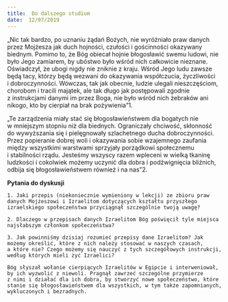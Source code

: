 ```yaml
---
title:  Do dalszego studium
date:  12/07/2019
---
```


„Nic tak bardzo, po uznaniu żądań Bożych, nie wyróżniało praw danych przez Mojżesza jak duch hojności, czułości i gościnności okazywany biednym. Pomimo to, że Bóg obiecał hojnie błogosławić swemu ludowi, nie było Jego zamiarem, by ubóstwo było wśród nich całkowicie nieznane. Oświadczył, że ubogi nigdy nie zniknie z kraju. Wśród Jego ludu zawsze będą tacy, którzy będą wezwani do okazywania współczucia, życzliwości i dobroczynności. Wówczas, tak jak obecnie, ludzie ulegali nieszczęściom, chorobom i tracili majątek, ale tak długo jak postępowali zgodnie z instrukcjami danymi im przez Boga, nie było wśród nich żebraków ani nikogo, kto by cierpiał na brak pożywienia”1.

„Te zarządzenia miały stać się błogosławieństwem dla bogatych nie w mniejszym stopniu niż dla biednych. Ograniczały chciwość, skłonność do wywyższania się i pielęgnowały szlachetnego ducha dobroczynności. Przez popieranie dobrej woli i okazywania sobie wzajemnego zaufania między wszystkimi warstwami sprzyjały porządkowi społecznemu i stabilności rządu. Jesteśmy wszyscy razem wpleceni w wielką tkaninę ludzkości i cokolwiek możemy uczynić dla dobra i podźwignięcia bliźnich, odbija się błogosławieństwem również i na nas”2.

**Pytania do dyskusji**

`1. Jaki przepis (niekoniecznie wymieniony w lekcji) ze zbioru praw danych Mojżeszowi i Izraelitom dotyczących kształtu przyszłego izraelskiego społeczeństwa przyciągnął szczególnie twoją uwagę?`

`2. Dlaczego w przepisach danych Izraelitom Bóg poświęcił tyle miejsca najsłabszym członkom społeczeństwa?`

`3. Jak powinniśmy dzisiaj rozumieć przepisy dane Izraelitom? Jak możemy określić, które z nich należy stosować w naszych czasach, a które nie? Czego możemy się nauczyć z tych szczegółowych instrukcji, według których mieli żyć Izraelici?`

`Bóg słyszał wołanie cierpiących Izraelitów w Egipcie i interweniował, by ich wyzwolić z niewoli. Pragnął zawrzeć szczególne przymierze z nimi i działać dla ich dobra, by stworzyć nowe społeczeństwo, które stanie się błogosławieństwem dla wszystkich, w tym także zapomnianych, wykluczonych i bezradnych.`